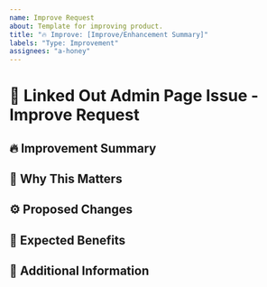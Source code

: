 ```yaml
---
name: Improve Request
about: Template for improving product.
title: "🔥 Improve: [Improve/Enhancement Summary]"
labels: "Type: Improvement"
assignees: "a-honey"
---
```


# 🌌 Linked Out Admin Page Issue - Improve Request

## 🔥 Improvement Summary

<!-- Provide a brief summary of the enhancement. What specific functionality or improvement are you proposing? -->

## 🔎 Why This Matters

<!-- Describe the impact of this improvement. How will it address existing issues or enhance the user experience? -->

## ⚙️ Proposed Changes

<!-- Outline potential approaches for implementing this improvement. If you have specific technical suggestions, include them here. -->

## 🔐 Expected Benefits

<!-- Explain how this improvement will benefit users, stakeholders, or the project as a whole. -->

## 🔗 Additional Information

<!-- Include any relevant context, diagrams, examples, or links to related issues/PRs. -->
